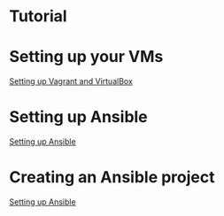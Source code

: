 Tutorial
========

Setting up your VMs
===================
[Setting up
Vagrant and VirtualBox](https://github.com/robertbarabas/ansible-tutorial/tutorial/Vagrant.md)

Setting up Ansible
==================
[Setting up Ansible](https://github.com/robertbarabas/ansible-tutorial/tutorial/Ansible_setup.md)

Creating an Ansible project
===========================
[Setting up Ansible](https://github.com/robertbarabas/ansible-tutorial/tutorial/Ansible_project.md)

